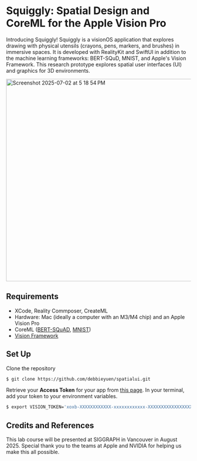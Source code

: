 # Squiggly: Spatial Design and CoreML for the Apple Vision Pro 
Introducing Squiggly! Squiggly is a visionOS application that explores drawing with physical utensils (crayons, pens, markers, and brushes) in immersive spaces. It is developed with RealityKit and SwiftUI in addition to the machine learning frameworks: BERT-SQuD, MNIST, and Apple's Vision Framework. This research prototype explores spatial user interfaces (UI) and graphics for 3D environments. 

<img width="552" alt="Screenshot 2025-07-02 at 5 18 54 PM" src="https://github.com/user-attachments/assets/2b77bf5b-b70b-423f-a629-e9aff5d0eeba" />

## Requirements 
  * XCode, Reality Commposer, CreateML
  * Hardware: Mac (ideally a computer with an M3/M4 chip) and an Apple Vision Pro
  * CoreML ([BERT-SQuAD](https://github.com/huggingface/transformers), [MNIST](http://yann.lecun.com/exdb/mnist/))
  * [Vision Framework](https://developer.apple.com/documentation/vision/)
    
## Set Up

Clone the repository
```bash
$ git clone https://github.com/debbieyuen/spatialui.git
```

Retrieve your **Access Token** for your app from [this page](https://api.slack.com/apps). In your terminal, add your token to your environment variables.

```bash
$ export VISION_TOKEN='xoxb-XXXXXXXXXXXX-xxxxxxxxxxxx-XXXXXXXXXXXXXXXXXXXXXXXX'
```

## Credits and References
This lab course will be presented at SIGGRAPH in Vancouver in August 2025. Special thank you to the teams at Apple and NVIDIA for helping us make this all possible.



